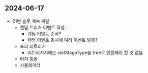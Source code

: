 
## 2024-06-17

- 21번 슬롯 계속 개발
	- 랜덤 트리거 이벤트 작성...
		- 랜덤 이벤트 순서?
		- 랜덤 이벤트 동시에 여러 이벤트 발동?
	- 프리 리트리거
		- 리트리거시에는 slotStageType을 free로 반환해야 할 것 같음
	- 머지 충돌
	- 시뮬레이터